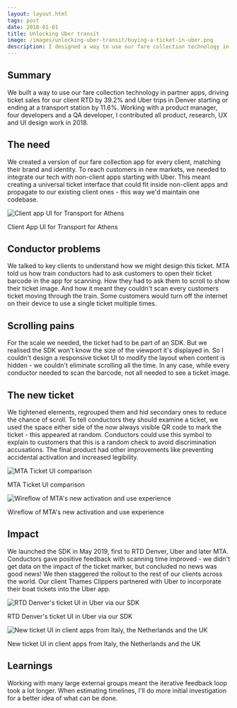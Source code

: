 ```yaml
---
layout: layout.html
tags: post
date: 2018-01-01
title: Unlocking Uber transit
image: /images/unlocking-uber-transit/buying-a-ticket-in-uber.png
description: I designed a way to use our fare collection technology in partner apps, driving ticket sales for our client RTD by 39.2%.
---
```

## Summary

We built a way to use our fare collection technology in partner apps, driving ticket sales for our client RTD by 39.2% and Uber trips in Denver starting or ending at a transport station by 11.6%. Working with a product manager, four developers and a QA developer, I contributed all product, research, UX and UI design work in 2018.

## The need

We created a version of our fare collection app for every client, matching their brand and identity. To reach customers in new markets, we needed to integrate our tech with non-client apps starting with Uber. This meant creating a universal ticket interface that could fit inside non-client apps and propagate to our existing client ones - this way we'd maintain one codebase.

![Client app UI for Transport for Athens](/images/unlocking-uber-transit/woman-using-athens-mobile-travel-app.jpg)<figcaption>Client App UI for Transport for Athens</figcaption>

## Conductor problems

We talked to key clients to understand how we might design this ticket. MTA told us how train conductors had to ask customers to open their ticket barcode in the app for scanning. How they had to ask them to scroll to show their ticket image. And how it meant they couldn't scan every customers ticket moving through the train. Some customers would turn off the internet on their device to use a single ticket multiple times.

## Scrolling pains

For the scale we needed, the ticket had to be part of an SDK. But we realised the SDK won't know the size of the viewport it's displayed in. So I couldn't design a responsive ticket UI to modify the layout when content is hidden - we couldn't eliminate scrolling all the time. In any case, while every conductor needed to scan the barcode, not all needed to see a ticket image.

## The new ticket

We tightened elements, regrouped them and hid secondary ones to reduce the chance of scroll. To tell conductors they should examine a ticket, we used the space either side of the now always visible QR code to mark the ticket - this appeared at random. Conductors could use this symbol to explain to customers that this is a random check to avoid discrimination accusations. The final product had other improvements like preventing accidental activation and increased legibility.

![MTA Ticket UI comparison](/images/unlocking-uber-transit/mta-app-ticket-comparison.png)<figcaption>MTA Ticket UI comparison</figcaption>

![Wireflow of MTA's new activation and use experience](/images/unlocking-uber-transit/mta-new-wireflow-activation.png)<figcaption>Wireflow of MTA's new activation and use experience</figcaption>

## Impact

We launched the SDK in May 2019, first to RTD Denver, Uber and later MTA. Conductors gave positive feedback with scanning time improved - we didn't get data on the impact of the ticket marker, but concluded no news was good news! We then staggered the rollout to the rest of our clients across the world. Our client Thames Clippers partnered with Uber to incorporate their boat tickets into the Uber app.

![RTD Denver's ticket UI in Uber via our SDK](/images/unlocking-uber-transit/rta-via-uber-with-our-SDK.jpg)<figcaption>RTD Denver's ticket UI in Uber via our SDK</figcaption>

![New ticket UI in client apps from Italy, the Netherlands and the UK](/images/unlocking-uber-transit/new-ticket-ui-in-other-apps.png)<figcaption> New ticket UI in client apps from Italy, the Netherlands and the UK</figcaption>

## Learnings

Working with many large external groups meant the iterative feedback loop took a lot longer. When estimating timelines, I'll do more initial investigation for a better idea of what can be done.